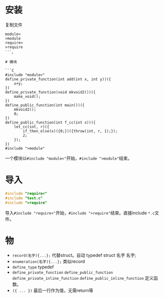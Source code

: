 # 安装

复制文件
```
module<
>module
require<
>require
```。

# 模块

```C
#include "module<"
define_private_function(int add(int x, int y))({
	x+y;
})
define_private_function(void mkvoid2())({
	make_void();
})
define_public_function(int main())({
	mkvoid2();
	0;
})
define_public_function(int f_cc(int x))({
	let_cc(int, r)({
		if_then_else(x)({0;})({throw(int, r, 1);});
		2;
	});
})
#include ">module"
```

一个模块以`#include "module<"`开始，`#include ">module"`结束。

# 导入

```C
#include "require<"
#include "test.c"
#include ">require"
```

导入`#include "require<"`开始，`#include ">require"`结束。直接include `*.c`文件。

# 物
+ `record(名字){...};` 代替struct。自动 typedef struct 名字 名字;
+ `enumeration(名字){...};` 类似record
+ `define_type` typedef
+ `define_private_function` `define_public_function` `define_private_inline_function` `define_public_inline_function` 定义函数。
+ `({ ... })` 最后一行作为值，无需return等
